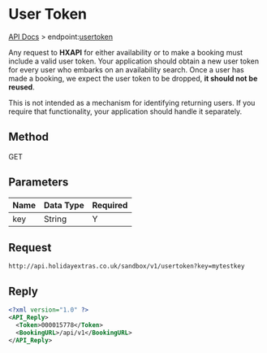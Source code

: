 # User Token

[API Docs](hxapi/) > endpoint:[usertoken](hxapi/usertoken)

Any request to **HXAPI** for either availability or to make a booking must include a valid user token. Your application should obtain a new user token for every user who embarks on an availability search. Once a user has made a booking, we expect the user token to be dropped, **it should not be reused**.

This is not intended as a mechanism for identifying returning users. If you require that functionality, your application should handle it separately.

## Method

GET






## Parameters

 | Name | Data Type | Required | 
 | ---- | --------- | -------- | 
 | key  | String    | Y        | 



## Request

```
http://api.holidayextras.co.uk/sandbox/v1/usertoken?key=mytestkey
```



## Reply


```xml
<?xml version="1.0" ?>
<API_Reply>
  <Token>000015778</Token>
  <BookingURL>/api/v1</BookingURL>
</API_Reply>
```


